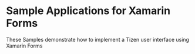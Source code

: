 # Sample Applications for Xamarin Forms

These Samples demonstrate how to implement a Tizen user interface using Xamarin Forms
